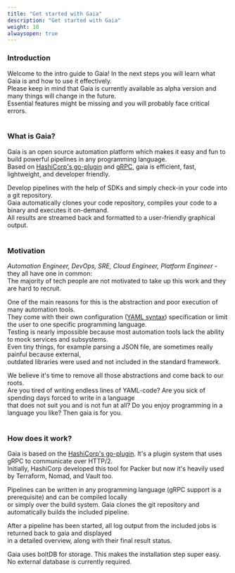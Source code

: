 ```yaml
---
title: "Get started with Gaia"
description: "Get started with Gaia"
weight: 10
alwaysopen: true
---
```


### Introduction

Welcome to the intro guide to Gaia! In the next steps you will learn what Gaia is and how to use it effectively. <br />
Please keep in mind that Gaia is currently available as alpha version and many things will change in the future. <br />
Essential features might be missing and you will probably face critical errors.
<br /><br />

### What is Gaia?

Gaia is an open source automation platform which makes it easy and fun to build powerful pipelines in any programming language. <br /> 
Based on <a href="https://github.com/hashicorp/go-plugin" target="_blank">HashiCorp's go-plugin</a> and <a href="https://grpc.io/" target="_blank">gRPC</a>, gaia is efficient, fast, lightweight, and developer friendly. <br />

Develop pipelines with the help of SDKs and simply check-in your code into a git repository. <br /> 
Gaia automatically clones your code repository, compiles your code to a binary and executes it on-demand. <br />
All results are streamed back and formatted to a user-friendly graphical output.
<br /><br />

### Motivation

*Automation Engineer, DevOps, SRE, Cloud Engineer, Platform Engineer* - they all have one in common: <br />
The majority of tech people are not motivated to take up this work and they are hard to recruit. <br />

One of the main reasons for this is the abstraction and poor execution of many automation tools. <br />
They come with their own configuration (<a href="https://en.wikipedia.org/wiki/YAML" target="_blank">YAML syntax</a>) specification or limit the user to one specific programming language. <br /> 
Testing is nearly impossible because most automation tools lack the ability to mock services and subsystems. <br />
Even tiny things, for example parsing a JSON file, are sometimes really painful because external, <br />
outdated libraries were used and not included in the standard framework.

We believe it's time to remove all those abstractions and come back to our roots. <br />
Are you tired of writing endless lines of YAML-code? Are you sick of spending days forced to write in a language <br />
that does not suit you and is not fun at all? Do you enjoy programming in a language you like? Then gaia is for you.
<br /><br />

### How does it work?

Gaia is based on the <a href="https://github.com/hashicorp/go-plugin" target="_blank">HashiCorp's go-plugin</a>. It's a plugin system that uses gRPC to communicate over HTTP/2. <br /> 
Initially, HashiCorp developed this tool for Packer but now it's heavily used by Terraform, Nomad, and Vault too.

Pipelines can be written in any programming language (gRPC support is a prerequisite) and can be compiled locally <br />
or simply over the build system. Gaia clones the git repository and automatically builds the included pipeline.

After a pipeline has been started, all log output from the included jobs is returned back to gaia and displayed <br />
in a detailed overview, along with their final result status.

Gaia uses boltDB for storage. This makes the installation step super easy. No external database is currently required.
